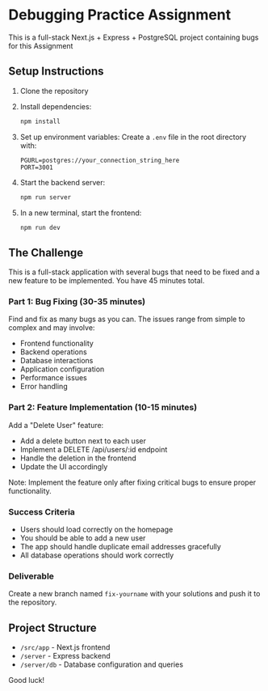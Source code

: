 # Debugging Practice Assignment

This is a full-stack Next.js + Express + PostgreSQL project containing  bugs for this Assignment

## Setup Instructions

1. Clone the repository
2. Install dependencies:
   ```bash
   npm install
   ```
3. Set up environment variables:
   Create a `.env` file in the root directory with:
   ```
   PGURL=postgres://your_connection_string_here
   PORT=3001
   ```

4. Start the backend server:
   ```bash
   npm run server
   ```

5. In a new terminal, start the frontend:
   ```bash
   npm run dev
   ```

## The Challenge

This is a full-stack application with several bugs that need to be fixed and a new feature to be implemented. You have 45 minutes total.

### Part 1: Bug Fixing (30-35 minutes)
Find and fix as many bugs as you can. The issues range from simple to complex and may involve:
- Frontend functionality
- Backend operations
- Database interactions
- Application configuration
- Performance issues
- Error handling

### Part 2: Feature Implementation (10-15 minutes)
Add a "Delete User" feature:
- Add a delete button next to each user
- Implement a DELETE /api/users/:id endpoint
- Handle the deletion in the frontend
- Update the UI accordingly

Note: Implement the feature only after fixing critical bugs to ensure proper functionality.

### Success Criteria
- Users should load correctly on the homepage
- You should be able to add a new user
- The app should handle duplicate email addresses gracefully
- All database operations should work correctly

### Deliverable
Create a new branch named `fix-yourname` with your solutions and push it to the repository.

## Project Structure
- `/src/app` - Next.js frontend
- `/server` - Express backend
- `/server/db` - Database configuration and queries

Good luck!
